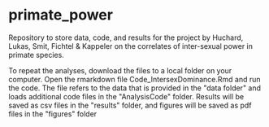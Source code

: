 # primate_power

Repository to store data, code, and results for the project by Huchard, Lukas, Smit, Fichtel & Kappeler on the correlates of inter-sexual power in primate species.

To repeat the analyses, download the files to a local folder on your computer. Open the rmarkdown file Code_IntersexDominance.Rmd and run the code. The file refers to the data that is provided in the "data folder" and loads additional code files in the "AnalysisCode" folder. Results will be saved as csv files in the "results" folder, and figures will be saved as pdf files in the "figures" folder
